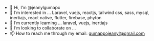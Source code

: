 - 👋 Hi, I’m @jeanylgumapo
- 👀 I’m interested in ... Laravel, vuejs, reactjs, tailwind css, sass, mysql, inertiajs, react native, flutter, firebase, phyton
- 🌱 I’m currently learning ... laravel, vuejs, inertiajs
- 💞️ I’m looking to collaborate on ...
- 📫 How to reach me through my email: gumappojeanyl@gmail.com

<!---
jeanylgumapo/jeanylgumapo is a ✨ special ✨ repository because its `README.md` (this file) appears on your GitHub profile.
You can click the Preview link to take a look at your changes.
--->
